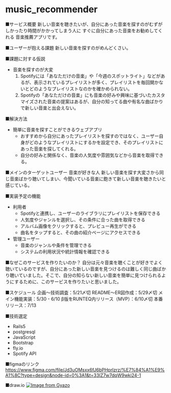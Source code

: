 # music_recommender

■サービス概要
新しい音楽を聴きたいが、自分にあった音楽を探すのがむずがしかったり時間がかかってしまう人に
すぐに自分にあった音楽をお勧めしてくれる
音楽推薦アプリです。

■ユーザーが抱える課題
新しい音楽を探すのがめんどくさい。

■課題に対する仮説
- 音楽を探すのが大変
  1. Spotifyには「あなただけの音楽」や「今週のスポットライト」などがあるが、表示されているプレイリストが多く、プレイリストを毎回開かないとどのようなプレイリストなのかを確かめられない。
  2. Spotifyの「あなただけの音楽」にも音楽の好みや興味に基づいたカスタマイズされた音楽の提案はあるが、自分の知ってる曲や有名な曲ばかりで新しい音楽と出会えない。

■解決方法
- 簡単に音楽を探すことができるウェブアプリ
  - おすすめから自分にあったプレイリストを探すのではなく、ユーザー自身がどのようなプレイリストにするかを設定でき、そのプレイリストにあった音楽を探してくれる。
  - 自分の好みと関係なく、音楽の人気度や雰囲気などから音楽を取得できる。

■メインのターゲットユーザー
音楽が好きな人
新しい音楽を探す大変さから同じ音楽ばかり聴いてしまい、今聞いている音楽に飽きて新しい音楽を聴きたいと感じている。

■実装予定の機能
- 利用者
    - Spotifyと連携し、ユーザーのライブラリにプレイリストを保存できる
    - 人気度やジャンルを選択し、その条件に合った曲を取得できる
    - アルバム画像をクリックすると、プレビュー再生ができる
    - 曲名をタップすると、その曲の紹介ページにアクセスできる
- 管理ユーザー
    - 音楽のジャンルや条件を管理できる
    - システムの利用状況や統計情報を確認できる

■なぜこのサービスを作りたいのか？
自分は元々音楽を聴くことが好きでよく聴いているのですが、自分にあった新しい音楽を見つけるのは難しく同じ曲ばかり聴いていました。そこで、自分の知らない新しい音楽を簡単に見つけられるようにするために、このサービスを作りたいと思いました。

■スケジュール
企画〜技術調査：5/21〆切
README〜ER図作成：5/29〆切
メイン機能実装：5/30 - 6/10
β版をRUNTEQ内リリース（MVP）：6/10〆切
本番リリース：7/13

■技術選定
- Rails5
- postgresql
- JavaScript
- Bootstrap
- fly.io
- Spotify API

■figmaのリンク
https://www.figma.com/file/Jd3uOMsxx6fJ6bPHprlzrz/%E7%84%A1%E9%A1%8C?type=design&node-id=0%3A1&t=33IZ7w7dqW9wki24-1

■draw.io
[![Image from Gyazo](https://i.gyazo.com/52a4873c9536d4affcf2759fb292ee6a.png)](https://gyazo.com/52a4873c9536d4affcf2759fb292ee6a)
